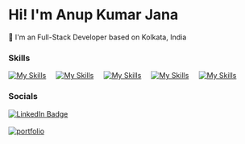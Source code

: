 Hi! I'm Anup Kumar Jana
========================================================================================================================================

📍 I'm an Full-Stack Developer based on Kolkata, India
<br/>
### Skills

[![My Skills](https://skillicons.dev/icons?i=html,css)](https://skillicons.dev)&nbsp;&nbsp;&nbsp;&nbsp;&nbsp;[![My Skills](https://skillicons.dev/icons?i=js,react)](https://skillicons.dev)&nbsp;&nbsp;&nbsp;&nbsp;&nbsp;[![My Skills](https://skillicons.dev/icons?i=scss,figma)](https://skillicons.dev)&nbsp;&nbsp;&nbsp;&nbsp;&nbsp;[![My Skills](https://skillicons.dev/icons?i=express,nodejs)](https://skillicons.dev)&nbsp;&nbsp;&nbsp;&nbsp;&nbsp;[![My Skills](https://skillicons.dev/icons?i=mysql,mongodb)](https://skillicons.dev)

### Socials

<div id="badges">
  <a href="https://www.linkedin.com/in/anupkumarjana/" target="_blank">
    <img src="https://img.shields.io/badge/LinkedIn-blue?style=for-the-badge&logo=linkedin&logoColor=white" alt="LinkedIn Badge"/>
  </a> <br/> <br/>
  <a href="https://anupz.dev"><img src="https://github.com/anupkumarjana/Restuarant-Billing-System/blob/main/huge%20(1).png" alt="portfolio" /></a>
</div>
